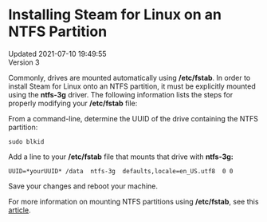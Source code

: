 # Installing Steam for Linux on an NTFS Partition
Updated 2021-07-10 19:49:55  
Version 3  

Commonly, drives are mounted automatically using **/etc/fstab**. In order to install Steam for Linux onto an NTFS partition, it must be explicitly mounted using the **ntfs-3g** driver. The following information lists the steps for properly modifying your **/etc/fstab** file:  
  
From a command-line, determine the UUID of the drive containing the NTFS partition:  
  
`sudo blkid`  
  
Add a line to your **/etc/fstab** file that mounts that drive with **ntfs-3g:**  
  
`UUID=*yourUUID* /data  ntfs-3g  defaults,locale=en_US.utf8  0 0`  
  
Save your changes and reboot your machine.  
  
For more information on mounting NTFS partitions using **/etc/fstab**, see this [article](https://help.ubuntu.com/community/MountingWindowsPartitions#NTFS).